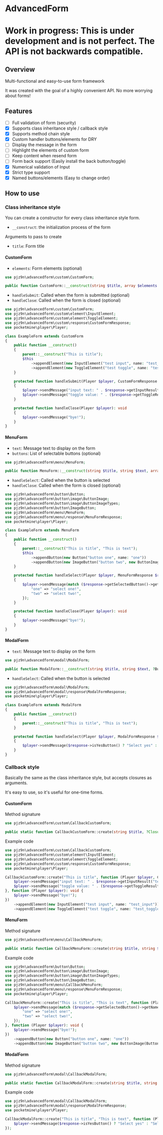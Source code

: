 # AdvancedForm

# Work in progress: This is under development and is not perfect. The API is not backwards compatible.

## Overview

Multi-functional and easy-to-use form framework

It was created with the goal of a highly convenient API. No more worrying about forms!

## Features

- [ ] Full validation of form (security)
- [x] Supports class inheritance style / callback style
- [x] Supports method chain style
- [x] Custom handler buttons/elements for DRY
- [ ] Display the message in the form
- [ ] Highlight the elements of custom form
- [ ] Keep content when resend form
- [ ] Form back support (Easily install the back button/toggle)
- [x] Numerical validation of Input
- [x] Strict type support
- [x] Named buttons/elements (Easy to change order)

## How to use

### Class inheritance style

You can create a constructor for every class inheritance style form.

- `__construct`: the initialization process of the form

Arguments to pass to create

- `title`: Form title

#### CustomForm

- `elements`: Form elements (optional)

```php
use pjz9n\advancedform\custom\CustomForm;

public function CustomForm::__construct(string $title, array $elements = [])
```

- `handleSubmit`: Called when the form is submitted (optional)
- `handleClose`: Called when the form is closed (optional)

```php
use pjz9n\advancedform\custom\CustomForm;
use pjz9n\advancedform\custom\element\InputElement;
use pjz9n\advancedform\custom\element\ToggleElement;
use pjz9n\advancedform\custom\response\CustomFormResponse;
use pocketmine\player\Player;

class ExampleForm extends CustomForm
{
    public function __construct()
    {
        parent::__construct("This is title");
        $this
            ->appendElement(new InputElement("test input", name: "test_input"))
            ->appendElement(new ToggleElement("test toggle", name: "test_toggle"));
    }

    protected function handleSubmit(Player $player, CustomFormResponse $response): void
    {
        $player->sendMessage("input text: " . $response->getInputResult("test_input")->getText());
        $player->sendMessage("toggle value: " . ($response->getToggleResult("test_toggle")->getValue() ? "true" : "false"));
    }

    protected function handleClose(Player $player): void
    {
        $player->sendMessage("bye!");
    }
}
```

#### MenuForm

- `text`: Message text to display on the form
- `buttons`: List of selectable buttons (optional)

```php
use pjz9n\advancedform\menu\MenuForm;

public function MenuForm::__construct(string $title, string $text, array $buttons = [])
```

- `handleSelect`: Called when the button is selected
- `handleClose`: Called when the form is closed (optional)

```php
use pjz9n\advancedform\button\Button;
use pjz9n\advancedform\button\image\ButtonImage;
use pjz9n\advancedform\button\image\ButtonImageTypes;
use pjz9n\advancedform\button\ImageButton;
use pjz9n\advancedform\menu\MenuForm;
use pjz9n\advancedform\menu\response\MenuFormResponse;
use pocketmine\player\Player;

class ExampleForm extends MenuForm
{
    public function __construct()
    {
        parent::__construct("This is title", "This is text");
        $this
            ->appendButton(new Button("button one", name: "one"))
            ->appendButton(new ImageButton("button two", new ButtonImage(ButtonImageTypes::PATH, "textures/items/apple"), name: "two"));
    }

    protected function handleSelect(Player $player, MenuFormResponse $response): void
    {
        $player->sendMessage(match ($response->getSelectedButton()->getName()) {
            "one" => "select one!",
            "two" => "select two!",
        });
    }

    protected function handleClose(Player $player): void
    {
        $player->sendMessage("bye!");
    }
}
```

#### ModalForm

- `text`: Message text to display on the form

```php
use pjz9n\advancedform\modal\ModalForm;

public function ModalForm::__construct(string $title, string $text, ?Button $yesButton = null, ?Button $noButton)
```

- `handleSelect`: Called when the button is selected

```php
use pjz9n\advancedform\modal\ModalForm;
use pjz9n\advancedform\modal\response\ModalFormResponse;
use pocketmine\player\Player;

class ExampleForm extends ModalForm
{
    public function __construct()
    {
        parent::__construct("This is title", "This is text");
    }

    protected function handleSelect(Player $player, ModalFormResponse $response): void
    {
        $player->sendMessage($response->isYesButton() ? "Select yes" : "Select no");
    }
}
```

### Callback style

Basically the same as the class inheritance style, but accepts closures as arguments.

It's easy to use, so it's useful for one-time forms.

#### CustomForm

Method signature

```php
use pjz9n\advancedform\custom\CallbackCustomForm;

public static function CallbackCustomForm::create(string $title, ?Closure $handleSubmit = null, ?Closure $handleClose = null, array $elements = []): CallbackCustomForm
```

Example code

```php
use pjz9n\advancedform\custom\CallbackCustomForm;
use pjz9n\advancedform\custom\element\InputElement;
use pjz9n\advancedform\custom\element\ToggleElement;
use pjz9n\advancedform\custom\response\CustomFormResponse;
use pocketmine\player\Player;

CallbackCustomForm::create("This is title", function (Player $player, CustomFormResponse $response): void {
    $player->sendMessage("input text: " . $response->getInputResult("test_input")->getText());
    $player->sendMessage("toggle value: " . ($response->getToggleResult("test_toggle")->getValue() ? "true" : "false"));
}, function (Player $player): void {
    $player->sendMessage("bye!");
})
    ->appendElement(new InputElement("test input", name: "test_input"))
    ->appendElement(new ToggleElement("test toggle", name: "test_toggle"));
```

#### MenuForm

Method signature

```php
use pjz9n\advancedform\menu\CallbackMenuForm;

public static function CallbackMenuForm::create(string $title, string $text, ?Closure $handleSelect = null, ?Closure $handleClose = null, array $buttons = []): CallbackMenuForm
```

Example code

```php
use pjz9n\advancedform\button\Button;
use pjz9n\advancedform\button\image\ButtonImage;
use pjz9n\advancedform\button\image\ButtonImageTypes;
use pjz9n\advancedform\button\ImageButton;
use pjz9n\advancedform\menu\CallbackMenuForm;
use pjz9n\advancedform\menu\response\MenuFormResponse;
use pocketmine\player\Player;

CallbackMenuForm::create("This is title", "This is text", function (Player $player, MenuFormResponse $response): void {
    $player->sendMessage(match ($response->getSelectedButton()->getName()) {
        "one" => "select one!",
        "two" => "select two!",
    });
}, function (Player $player): void {
    $player->sendMessage("bye!");
})
    ->appendButton(new Button("button one", name: "one"))
    ->appendButton(new ImageButton("button two", new ButtonImage(ButtonImageTypes::PATH, "textures/items/apple"), name: "two"));
```

#### ModalForm

Method signature

```php
use pjz9n\advancedform\modal\CallbackModalForm;

public static function CallbackModalForm::create(string $title, string $text, ?Closure $handleSelect = null): CallbackModalForm
```

Example code

```php
use pjz9n\advancedform\modal\CallbackModalForm;
use pjz9n\advancedform\modal\response\ModalFormResponse;
use pocketmine\player\Player;

CallbackModalForm::create("This is title", "This is text", function (Player $player, ModalFormResponse $response): void {
    $player->sendMessage($response->isYesButton() ? "Select yes" : "Select no");
});
```
